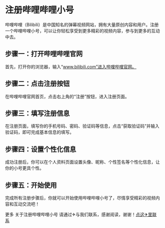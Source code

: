 # 注册哔哩哔哩小号

哔哩哔哩（Bilibili）是中国知名的弹幕视频网站，拥有大量原创内容和用户。注册一个哔哩哔哩小号，可以让你轻松享受到更多精彩的视频内容，参与到更多的互动中去。

## 步骤一：打开哔哩哔哩官网

首先，打开你的浏览器，输入“www.bilibili.com”进入哔哩哔哩官网。

## 步骤二：点击注册按钮

在哔哩哔哩官网首页，点击右上角的“注册”按钮，进入注册页面。

## 步骤三：填写注册信息

在注册页面，填写你的手机号码、密码、验证码等信息，点击“获取验证码”并输入验证码，即可完成基本信息的填写。

## 步骤四：设置个性化信息

成功注册后，你可以在个人资料页面设置头像、昵称、个性签名等个性化信息，让你的小号更具个性。

## 步骤五：开始使用

完成所有注册步骤后，你就可以开始使用哔哩哔哩小号了，尽情享受精彩的视频内容和互动交流吧！

更多 关于注册哔哩哔哩小号 请通过✈与我们联系，感谢阅读，谢谢！[点这✈里联系](https://a.k02.cc)